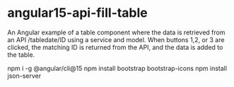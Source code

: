 # angular15-api-fill-table

An Angular example of a table component where the data is retrieved from an API /tabledate/ID using a service and model. When buttons 1,2, or 3 are clicked, the matching ID is returned from the API, and the data is added to the table.

npm i -g @angular/cli@15
npm install bootstrap bootstrap-icons
npm install json-server
